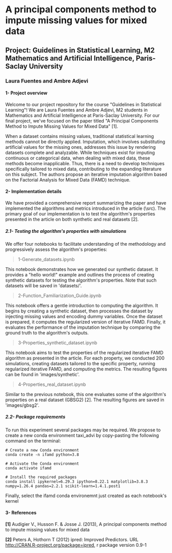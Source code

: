# A principal components method to impute missing values for mixed data

## Project: Guidelines in Statistical Learning, M2 Mathematics and Artificial Intelligence, Paris-Saclay University 

### Laura Fuentes and Ambre Adjevi

#### 1- Project overview

Welcome to our project repository for the course "Guidelines in Statistical Learning"! We are Laura Fuentes and Ambre Adjevi, M2 students in Mathematics and Artificial Intelligence at Paris-Saclay University. For our final project, we've focused on the paper titled "A Principal Components Method to Impute Missing Values for Mixed Data" [1].

When a dataset contains missing values, traditional statistical learning methods cannot be directly applied. Imputation, which involves substituting artificial values for the missing ones, addresses this issue by rendering datasets complete and analyzable. While techniques exist for imputing continuous or categorical data, when dealing with mixed data, these methods become inapplicable. Thus, there is a need to develop techniques specifically tailored to mixed data, contributing to the expanding literature on this subject. The authors propose an iterative imputation algorithm based on the Factorial Analysis for Mixed Data (FAMD) technique.

#### 2- Implementation details 

We have provided a comprehensive report summarizing the paper and have implemented the algorithms and metrics introduced in the article (\src). The primary goal of our implementation is to test the algorithm's properties presented in the article on both synthetic and real datasets [2].

##### 2.1- Testing the algorithm's properties with simulations

We offer four notebooks to facilitate understanding of the methodology and progressively assess the algorithm's properties:

> 1-Generate_datasets.ipynb

This notebook demonstrates how we generated our synthetic dataset. It provides a "hello world!" example and outlines the process of creating synthetic datasets for testing the algorithm's properties. Note that such datasets will be saved in 'datasets/'.

> 2-Function_Familiarization_Guide.ipynb

This notebook offers a gentle introduction to computing the algorithm. It begins by creating a synthetic dataset, then processes the dataset by injecting missing values and encoding dummy variables. Once the dataset is prepared, it computes the regularized version of iterative FAMD. Finally, it evaluates the performance of the imputation technique by comparing the ground truth to the algorithm's outputs.

> 3-Properties_synthetic_dataset.ipynb

This notebook aims to test the properties of the regularized iterative FAMD algorithm as presented in the article. For each property, we conducted 200 simulations, creating datasets tailored to the specific property, running regularized iterative FAMD, and computing the metrics. The resulting figures can be found in 'images/synthetic'.

> 4-Properties_real_dataset.ipynb 

Similar to the previous notebook, this one evaluates some of the algorithm's properties on a real dataset (GBSG2) [2]. The resulting figures are saved in 'images/gbsg2'.


##### 2.2- Package requirements

To run this experiment several packages may be required. We propose to create a new conda environment taxi_advi by copy-pasting the following command on the terminal:
```
# Create a new Conda environment
conda create -n ifamd python=3.8

# Activate the Conda environment
conda activate ifamd

# Install the required packages
conda install ipykernel=6.29.3 ipython=8.22.1 matplotlib=3.8.3 numpy=1.26.4 pandas=2.2.1 scikit-learn=1.4.1.post1
```

Finally, select the ifamd conda environemnt just created as each notebook's kernel 


#### 3- References

**[1]**  Audigier V., Husson F. & Josse J. (2013), A principal components method to impute missing values for mixed data

**[2]** Peters A, Hothorn T (2012) ipred: Improved Predictors. URL http://CRAN.R-project.org/package=ipred, r package version 0.9-1